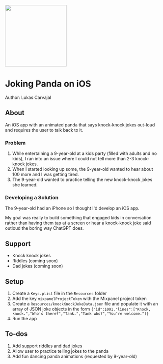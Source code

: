 <img src="https://lcarvajal.github.io/img/haha-panda.jpg" height=200>

#  Joking Panda on iOS

Author: Lukas Carvajal

## About

An iOS app with an animated panda that says knock-knock jokes out-loud and requires the user to talk back to it.

### Problem

1. While entertaining a 9-year-old at a kids party (filled with adults and no kids), I ran into an issue where I could not tell more than 2-3 knock-knock jokes.
2. When I started looking up some, the 9-year-old wanted to hear about 100 more and I was getting tired.
3. The 9-year-old wanted to practice telling the new knock-knock jokes she learned.

### Developing a Solution

The 9-year-old had an iPhone so I thought I'd develop an iOS app. 

My goal was really to build something that engaged kids in conversation rather than having them tap at a screen or hear a knock-knock joke said outloud the boring way ChatGPT does.

## Support
- Knock knock jokes
- Riddles (coming soon)
- Dad jokes (coming soon) 

## Setup

1. Create a `Keys.plist` file in the `Resources` folder
2. Add the key `mixpanelProjectToken` with the Mixpanel project token
3. Create a `Resources/knockKnockJokeData.json` file and populate it with an array of JSON joke objects in the form `{"id":1001,"lines":["Knock, knock.","Who's there?","Tank.","Tank who?","You’re welcome."]}`
4. Run the app 

## To-dos
1. Add support riddles and dad jokes
2. Allow user to practice telling jokes to the panda
3. Add fun dancing panda animations (requested by 9-year-old)
